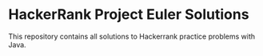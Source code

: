 # HackerRank Project Euler Solutions
 This repository contains all solutions to Hackerrank practice problems with Java.
